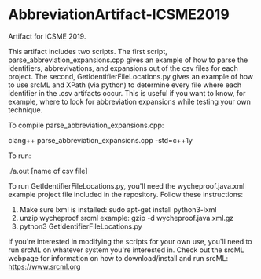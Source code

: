 # AbbreviationArtifact-ICSME2019
Artifact for ICSME 2019.

This artifact includes two scripts. The first script, parse_abbreviation_expansions.cpp gives an example of how to parse the identifiers, abbrevivations, and expansions out of the csv files for each project. The second, GetIdentifierFileLocations.py gives an example of how to use srcML and XPath (via python) to determine every file where each identifier in the .csv artifacts occur. This is useful if you want to know, for example, where to look for abbreviation expansions while testing your own technique.

To compile parse_abbreviation_expansions.cpp:

clang++ parse_abbreviation_expansions.cpp -std=c++1y

To run:

./a.out [name of csv file]

To run GetIdentifierFileLocations.py, you'll need the wycheproof.java.xml example project file included in the repository. Follow these instructions:

1. Make sure lxml is installed: sudo apt-get install python3-lxml
2. unzip wycheproof srcml example: gzip -d wycheproof.java.xml.gz
3. python3 GetIdentifierFileLocations.py

If you're interested in modifying the scripts for your own use, you'll need to run srcML on whatever system you're interested in. Check out the srcML webpage for information on how to download/install and run srcML: https://www.srcml.org